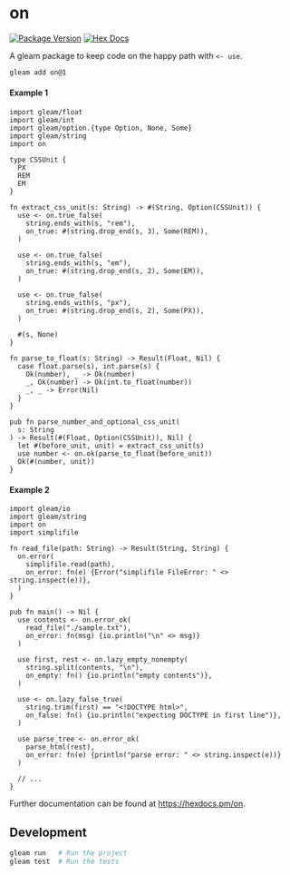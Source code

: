 # on

[![Package Version](https://img.shields.io/hexpm/v/on)](https://hex.pm/packages/on)
[![Hex Docs](https://img.shields.io/badge/hex-docs-ffaff3)](https://hexdocs.pm/on/)

A gleam package to keep code on the happy path with `<- use`.

```sh
gleam add on@1
```

#### Example 1

```gleam
import gleam/float
import gleam/int
import gleam/option.{type Option, None, Some}
import gleam/string
import on

type CSSUnit {
  PX
  REM
  EM
}

fn extract_css_unit(s: String) -> #(String, Option(CSSUnit)) {
  use <- on.true_false(
    string.ends_with(s, "rem"),
    on_true: #(string.drop_end(s, 3), Some(REM)),
  )

  use <- on.true_false(
    string.ends_with(s, "em"),
    on_true: #(string.drop_end(s, 2), Some(EM)),
  )

  use <- on.true_false(
    string.ends_with(s, "px"),
    on_true: #(string.drop_end(s, 2), Some(PX)),
  )

  #(s, None)
}

fn parse_to_float(s: String) -> Result(Float, Nil) {
  case float.parse(s), int.parse(s) {
    Ok(number), _ -> Ok(number)
    _, Ok(number) -> Ok(int.to_float(number))
    _, _ -> Error(Nil)
  }
}

pub fn parse_number_and_optional_css_unit(
  s: String
) -> Result(#(Float, Option(CSSUnit)), Nil) {
  let #(before_unit, unit) = extract_css_unit(s)
  use number <- on.ok(parse_to_float(before_unit))
  Ok(#(number, unit))
}
```

#### Example 2

```gleam
import gleam/io
import gleam/string
import on
import simplifile

fn read_file(path: String) -> Result(String, String) {
  on.error(
    simplifile.read(path),
    on_error: fn(e) {Error("simplifile FileError: " <> string.inspect(e))},
  )
}

pub fn main() -> Nil {
  use contents <- on.error_ok(
    read_file("./sample.txt"),
    on_error: fn(msg) {io.println("\n" <> msg)}
  )

  use first, rest <- on.lazy_empty_nonempty(
    string.split(contents, "\n"),
    on_empty: fn() {io.println("empty contents")},
  )

  use <- on.lazy_false_true(
    string.trim(first) == "<!DOCTYPE html>",
    on_false: fn() {io.println("expecting DOCTYPE in first line")},
  )

  use parse_tree <- on.error_ok(
    parse_html(rest),
    on_error: fn(e) {println("parse error: " <> string.inspect(e))}
  )

  // ...
}
```

Further documentation can be found at <https://hexdocs.pm/on>.

## Development

```sh
gleam run   # Run the project
gleam test  # Run the tests
```
